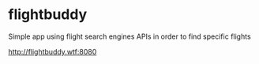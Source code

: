# flightbuddy
Simple app using flight search engines APIs in order to find specific flights

http://flightbuddy.wtf:8080
